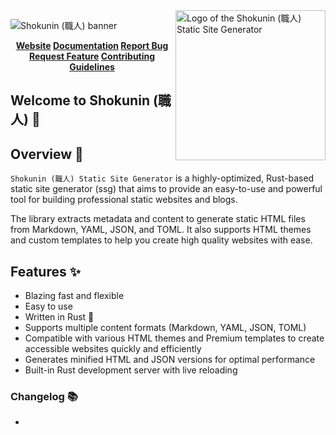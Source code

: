 <!-- markdownlint-disable MD033 MD041 -->

<img src="https://kura.pro/shokunin/images/logos/shokunin.svg" alt="Logo of the Shokunin (職人) Static Site Generator" width="240" height="240" align="right" />

<!-- markdownlint-enable MD033 MD041 -->

![Shokunin (職人) banner][banner]

<!-- markdownlint-disable MD033 -->
<center>

**[Website][0] [Documentation][8] [Report Bug][3] [Request Feature][3] [Contributing Guidelines][4]**

</center>

<!-- markdownlint-enable MD033 -->

## Welcome to Shokunin (職人) 👋

## Overview 📖

`Shokunin (職人) Static Site Generator` is a highly-optimized, Rust-based static site generator (ssg) that aims to provide an easy-to-use and powerful tool for building professional static websites and blogs.

The library extracts metadata and content to generate static HTML files from Markdown, YAML, JSON, and TOML. It also supports HTML themes and custom templates to help you create high quality websites with ease.

## Features ✨

- Blazing fast and flexible
- Easy to use
- Written in Rust 🦀
- Supports multiple content formats (Markdown, YAML, JSON, TOML)
- Compatible with various HTML themes and Premium templates to create
  accessible websites quickly and efficiently
- Generates minified HTML and JSON versions for optimal performance
- Built-in Rust development server with live reloading

### Changelog 📚

-

[0]: https://shokunin.one
[3]: https://github.com/sebastienrousseau/shokunin/shokunin/issues
[4]: https://github.com/sebastienrousseau/shokunin/shokunin/blob/main/CONTRIBUTING.md
[8]: https://docs.rs/shokunin

[banner]: https://kura.pro/shokunin/images/titles/title-shokunin.svg "Banner of the Shokunin (職人) Static Site Generator"
